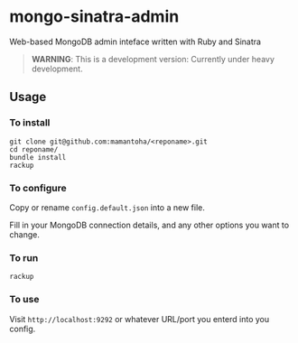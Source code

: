 # mongo-sinatra-admin

Web-based MongoDB admin inteface written with Ruby and Sinatra

> **WARNING**: This is a development version: Currently under heavy development.


## Usage

### To install

```
git clone git@github.com:mamantoha/<reponame>.git
cd reponame/
bundle install
rackup
```

### To configure

Copy or rename `config.default.json` into a new file.

Fill in your MongoDB connection details, and any other options you want to change.

### To run

```
rackup
```

### To use

Visit `http://localhost:9292` or whatever URL/port you enterd into you config.


